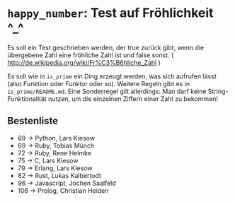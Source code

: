 # `happy_number`: Test auf Fröhlichkeit ^_^

Es soll ein Test geschrieben werden, der true zurück gibt, wenn die übergebene Zahl eine fröhliche Zahl ist und false sonst. ( http://de.wikipedia.org/wiki/Fr%C3%B6hliche_Zahl )

Es soll wie in `is_prime` ein Ding erzeugt werden, was sich aufrufen lässt (also Funktion oder Funktor oder so). Weitere Regeln gibt es in `is_prime/README.md`. Eine Sonderregel gilt allerdings: Man darf keine String-Funktionalität nutzen, um die einzelnen Ziffern einer Zahl zu bekommen!

## Bestenliste
* 69  -> Python, Lars Kiesow
* 69  -> Ruby, Tobias Münch
* 72  -> Ruby, Rene Helmke
* 75  -> C, Lars Kiesow
* 79  -> Erlang, Lars Kiesow
* 82 -> Rust, Lukas Kalbertodt
* 96 -> Javascript, Jochen Saalfeld
* 106 -> Prolog, Christian Heiden
